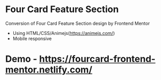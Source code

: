 # Four Card Feature Section
Conversion of Four Card Feature Section design by  Frontend Mentor 
- Using HTML/CSS/Animejs(https://animejs.com/)
- Mobile responsive
# Demo - https://fourcard-frontend-mentor.netlify.com/
